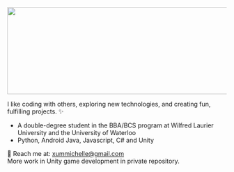 <img src="https://user-images.githubusercontent.com/96635277/159150913-62867107-5666-4cc8-8e68-8f259bcceb53.png" width="665" height="200"/> 


I like coding with others, exploring new technologies, and creating fun, fulfilling projects. ✨  
* A double-degree student in the BBA/BCS program at Wilfred Laurier University and the University of Waterloo
* Python, Android Java, Javascript, C# and Unity 

📩 Reach me at: xummichelle@gmail.com  
More work in Unity game development in private repository.

<!--
**xummichelle/xummichelle** is a ✨ _special_ ✨ repository because its `README.md` (this file) appears on your GitHub profile.

Here are some ideas to get you started:

- 🔭 I’m currently working on ...
- 🌱 I’m currently learning ...
- 👯 I’m looking to collaborate on ...
- 🤔 I’m looking for help with ...
- 💬 Ask me about ...
- 📫 How to reach me: ...
- 😄 Pronouns: ...
- ⚡ Fun fact: ...
-->
